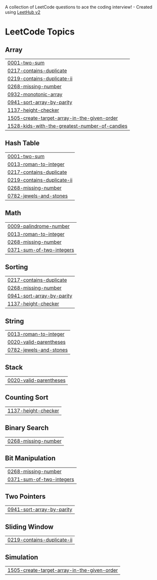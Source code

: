 A collection of LeetCode questions to ace the coding interview! - Created using [LeetHub v2](https://github.com/arunbhardwaj/LeetHub-2.0)
<!---LeetCode Topics Start-->
# LeetCode Topics
## Array
|  |
| ------- |
| [0001-two-sum](https://github.com/8JBL8/LeetCode/tree/master/0001-two-sum) |
| [0217-contains-duplicate](https://github.com/8JBL8/LeetCode/tree/master/0217-contains-duplicate) |
| [0219-contains-duplicate-ii](https://github.com/8JBL8/LeetCode/tree/master/0219-contains-duplicate-ii) |
| [0268-missing-number](https://github.com/8JBL8/LeetCode/tree/master/0268-missing-number) |
| [0932-monotonic-array](https://github.com/8JBL8/LeetCode/tree/master/0932-monotonic-array) |
| [0941-sort-array-by-parity](https://github.com/8JBL8/LeetCode/tree/master/0941-sort-array-by-parity) |
| [1137-height-checker](https://github.com/8JBL8/LeetCode/tree/master/1137-height-checker) |
| [1505-create-target-array-in-the-given-order](https://github.com/8JBL8/LeetCode/tree/master/1505-create-target-array-in-the-given-order) |
| [1528-kids-with-the-greatest-number-of-candies](https://github.com/8JBL8/LeetCode/tree/master/1528-kids-with-the-greatest-number-of-candies) |
## Hash Table
|  |
| ------- |
| [0001-two-sum](https://github.com/8JBL8/LeetCode/tree/master/0001-two-sum) |
| [0013-roman-to-integer](https://github.com/8JBL8/LeetCode/tree/master/0013-roman-to-integer) |
| [0217-contains-duplicate](https://github.com/8JBL8/LeetCode/tree/master/0217-contains-duplicate) |
| [0219-contains-duplicate-ii](https://github.com/8JBL8/LeetCode/tree/master/0219-contains-duplicate-ii) |
| [0268-missing-number](https://github.com/8JBL8/LeetCode/tree/master/0268-missing-number) |
| [0782-jewels-and-stones](https://github.com/8JBL8/LeetCode/tree/master/0782-jewels-and-stones) |
## Math
|  |
| ------- |
| [0009-palindrome-number](https://github.com/8JBL8/LeetCode/tree/master/0009-palindrome-number) |
| [0013-roman-to-integer](https://github.com/8JBL8/LeetCode/tree/master/0013-roman-to-integer) |
| [0268-missing-number](https://github.com/8JBL8/LeetCode/tree/master/0268-missing-number) |
| [0371-sum-of-two-integers](https://github.com/8JBL8/LeetCode/tree/master/0371-sum-of-two-integers) |
## Sorting
|  |
| ------- |
| [0217-contains-duplicate](https://github.com/8JBL8/LeetCode/tree/master/0217-contains-duplicate) |
| [0268-missing-number](https://github.com/8JBL8/LeetCode/tree/master/0268-missing-number) |
| [0941-sort-array-by-parity](https://github.com/8JBL8/LeetCode/tree/master/0941-sort-array-by-parity) |
| [1137-height-checker](https://github.com/8JBL8/LeetCode/tree/master/1137-height-checker) |
## String
|  |
| ------- |
| [0013-roman-to-integer](https://github.com/8JBL8/LeetCode/tree/master/0013-roman-to-integer) |
| [0020-valid-parentheses](https://github.com/8JBL8/LeetCode/tree/master/0020-valid-parentheses) |
| [0782-jewels-and-stones](https://github.com/8JBL8/LeetCode/tree/master/0782-jewels-and-stones) |
## Stack
|  |
| ------- |
| [0020-valid-parentheses](https://github.com/8JBL8/LeetCode/tree/master/0020-valid-parentheses) |
## Counting Sort
|  |
| ------- |
| [1137-height-checker](https://github.com/8JBL8/LeetCode/tree/master/1137-height-checker) |
## Binary Search
|  |
| ------- |
| [0268-missing-number](https://github.com/8JBL8/LeetCode/tree/master/0268-missing-number) |
## Bit Manipulation
|  |
| ------- |
| [0268-missing-number](https://github.com/8JBL8/LeetCode/tree/master/0268-missing-number) |
| [0371-sum-of-two-integers](https://github.com/8JBL8/LeetCode/tree/master/0371-sum-of-two-integers) |
## Two Pointers
|  |
| ------- |
| [0941-sort-array-by-parity](https://github.com/8JBL8/LeetCode/tree/master/0941-sort-array-by-parity) |
## Sliding Window
|  |
| ------- |
| [0219-contains-duplicate-ii](https://github.com/8JBL8/LeetCode/tree/master/0219-contains-duplicate-ii) |
## Simulation
|  |
| ------- |
| [1505-create-target-array-in-the-given-order](https://github.com/8JBL8/LeetCode/tree/master/1505-create-target-array-in-the-given-order) |
<!---LeetCode Topics End-->